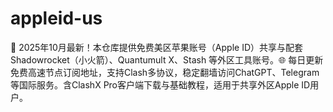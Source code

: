 # appleid-us
🚀 2025年10月最新！本仓库提供免费美区苹果账号（Apple ID）共享与配套Shadowrocket（小火箭）、Quantumult X、Stash 等外区工具账号。🌐 每日更新免费高速节点订阅地址，支持Clash多协议，稳定翻墙访问ChatGPT、Telegram等国际服务。含ClashX Pro客户端下载与基础教程，适用于共享外区Apple ID用户。
